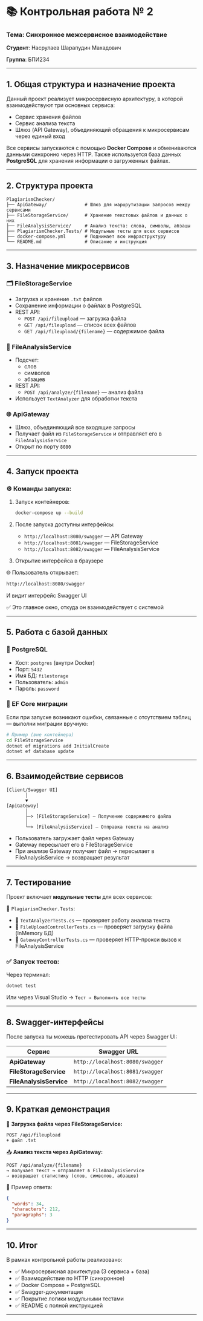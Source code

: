 # 📚 Контрольная работа № 2  
### Тема: Синхронное межсервисное взаимодействие  
**Студент**: Насрулаев Шарапудин Махадович 

**Группа**: БПИ234

---

## 1. Общая структура и назначение проекта

Данный проект реализует микросервисную архитектуру, в которой взаимодействуют три основных сервиса:  
- Сервис хранения файлов  
- Сервис анализа текста  
- Шлюз (API Gateway), объединяющий обращения к микросервисам через единый вход  

Все сервисы запускаются с помощью **Docker Compose** и обмениваются данными синхронно через HTTP. Также используется база данных **PostgreSQL** для хранения информации о загруженных файлах.

---

## 2. Структура проекта

```
PlagiarismChecker/
├── ApiGateway/              # Шлюз для маршрутизации запросов между сервисами
├── FileStorageService/      # Хранение текстовых файлов и данных о них
├── FileAnalysisService/     # Анализ текста: слова, символы, абзацы
├── PlagiarismChecker.Tests/ # Модульные тесты для всех сервисов
├── docker-compose.yml       # Поднимает всю инфраструктуру
└── README.md                # Описание и инструкция
```

---

## 3. Назначение микросервисов

### 🗂 FileStorageService
- Загрузка и хранение `.txt` файлов
- Сохранение информации о файлах в PostgreSQL
- REST API:
  - `POST /api/fileupload` — загрузка файла
  - `GET /api/fileupload` — список всех файлов
  - `GET /api/fileupload/{filename}` — содержимое файла

### 🧠 FileAnalysisService
- Подсчет:
  - слов
  - символов
  - абзацев
- REST API:
  - `POST /api/analyze/{filename}` — анализ файла
- Использует `TextAnalyzer` для обработки текста

### 🌐 ApiGateway
- Шлюз, объединяющий все входящие запросы
- Получает файл из `FileStorageService` и отправляет его в `FileAnalysisService`
- Открыт по порту `8080`

---

## 4. Запуск проекта


### ⚙️ Команды запуска:

1. Запуск контейнеров:
   ```bash
   docker-compose up --build
   ```

2. После запуска доступны интерфейсы:
   - `http://localhost:8080/swagger` — API Gateway
   - `http://localhost:8081/swagger` — FileStorageService
   - `http://localhost:8082/swagger` — FileAnalysisService

  
3. Открытие интерфейса в браузере
    
🌐 Пользователь открывает:

```bash
http://localhost:8080/swagger
```
И видит интерфейс Swagger UI

✅ Это главное окно, откуда он взаимодействует с системой

---


## 5. Работа с базой данных

### 🐘 PostgreSQL
- Хост: `postgres` (внутри Docker)
- Порт: `5432`
- Имя БД: `filestorage`
- Пользователь: `admin`
- Пароль: `password`

### 🧱 EF Core миграции

Если при запуске возникают ошибки, связанные с отсутствием таблиц — выполни миграции вручную:

```bash
# Пример (вне контейнера)
cd FileStorageService
dotnet ef migrations add InitialCreate
dotnet ef database update
```

---

## 6. Взаимодействие сервисов

```text
[Client/Swagger UI]
       │
       ▼
[ApiGateway]
       │
       ├─> [FileStorageService] — Получение содержимого файла
       │
       └─> [FileAnalysisService] — Отправка текста на анализ
```

- Пользователь загружает файл через Gateway
- Gateway пересылает его в FileStorageService
- При анализе Gateway получает файл → пересылает в FileAnalysisService → возвращает результат

---

## 7. Тестирование

Проект включает **модульные тесты** для всех сервисов:

📁 `PlagiarismChecker.Tests`:

- 🔹 `TextAnalyzerTests.cs` — проверяет работу анализа текста  
- 🔹 `FileUploadControllerTests.cs` — проверяет загрузку файла (InMemory БД)  
- 🔹 `GatewayControllerTests.cs` — проверяет HTTP-прокси вызов к FileAnalysisService

### ✅ Запуск тестов:
Через терминал:
```bash
dotnet test
```

Или через Visual Studio → `Тест → Выполнить все тесты`

---

## 8. Swagger-интерфейсы

После запуска ты можешь протестировать API через Swagger UI:

| Сервис               | Swagger URL                     |
|----------------------|----------------------------------|
| **ApiGateway**       | `http://localhost:8080/swagger` |
| **FileStorageService** | `http://localhost:8081/swagger` |
| **FileAnalysisService**| `http://localhost:8082/swagger` |

---

## 9. Краткая демонстрация

📄 **Загрузка файла через FileStorageService:**

```
POST /api/fileupload
+ файл .txt
```

📤 **Анализ текста через ApiGateway:**

```
POST /api/analyze/{filename}
→ получает текст → отправляет в FileAnalysisService
→ возвращает статистику (слов, символов, абзацев)
```

🧾 Пример ответа:
```json
{
  "words": 34,
  "characters": 212,
  "paragraphs": 3
}
```

---

## 10. Итог

В рамках контрольной работы реализовано:

- ✅ Микросервисная архитектура (3 сервиса + база)
- ✅ Взаимодействие по HTTP (синхронное)
- ✅ Docker Compose + PostgreSQL
- ✅ Swagger-документация
- ✅ Покрытие логики модульными тестами
- ✅ README с полной инструкцией

---

